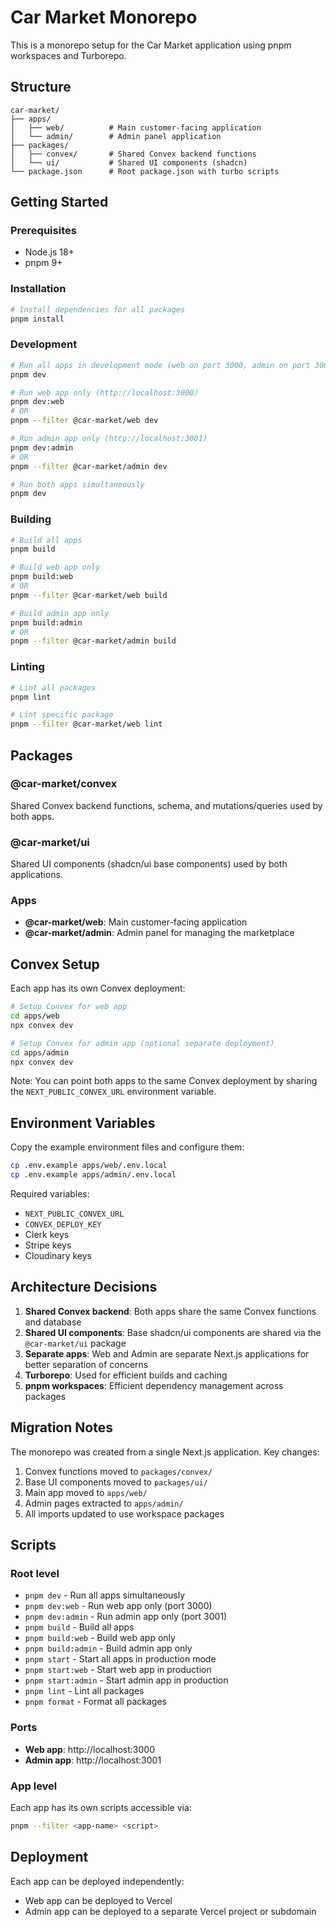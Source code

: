 # Car Market Monorepo

This is a monorepo setup for the Car Market application using pnpm workspaces and Turborepo.

## Structure

```
car-market/
├── apps/
│   ├── web/          # Main customer-facing application
│   └── admin/        # Admin panel application
├── packages/
│   ├── convex/       # Shared Convex backend functions
│   └── ui/           # Shared UI components (shadcn)
└── package.json      # Root package.json with turbo scripts
```

## Getting Started

### Prerequisites

- Node.js 18+
- pnpm 9+

### Installation

```bash
# Install dependencies for all packages
pnpm install
```

### Development

```bash
# Run all apps in development mode (web on port 3000, admin on port 3001)
pnpm dev

# Run web app only (http://localhost:3000)
pnpm dev:web
# OR
pnpm --filter @car-market/web dev

# Run admin app only (http://localhost:3001)
pnpm dev:admin
# OR
pnpm --filter @car-market/admin dev

# Run both apps simultaneously
pnpm dev
```

### Building

```bash
# Build all apps
pnpm build

# Build web app only
pnpm build:web
# OR
pnpm --filter @car-market/web build

# Build admin app only
pnpm build:admin
# OR
pnpm --filter @car-market/admin build
```

### Linting

```bash
# Lint all packages
pnpm lint

# Lint specific package
pnpm --filter @car-market/web lint
```

## Packages

### @car-market/convex

Shared Convex backend functions, schema, and mutations/queries used by both apps.

### @car-market/ui

Shared UI components (shadcn/ui base components) used by both applications.

### Apps

- **@car-market/web**: Main customer-facing application
- **@car-market/admin**: Admin panel for managing the marketplace

## Convex Setup

Each app has its own Convex deployment:

```bash
# Setup Convex for web app
cd apps/web
npx convex dev

# Setup Convex for admin app (optional separate deployment)
cd apps/admin
npx convex dev
```

Note: You can point both apps to the same Convex deployment by sharing the `NEXT_PUBLIC_CONVEX_URL` environment variable.

## Environment Variables

Copy the example environment files and configure them:

```bash
cp .env.example apps/web/.env.local
cp .env.example apps/admin/.env.local
```

Required variables:
- `NEXT_PUBLIC_CONVEX_URL`
- `CONVEX_DEPLOY_KEY`
- Clerk keys
- Stripe keys
- Cloudinary keys

## Architecture Decisions

1. **Shared Convex backend**: Both apps share the same Convex functions and database
2. **Shared UI components**: Base shadcn/ui components are shared via the `@car-market/ui` package
3. **Separate apps**: Web and Admin are separate Next.js applications for better separation of concerns
4. **Turborepo**: Used for efficient builds and caching
5. **pnpm workspaces**: Efficient dependency management across packages

## Migration Notes

The monorepo was created from a single Next.js application. Key changes:

1. Convex functions moved to `packages/convex/`
2. Base UI components moved to `packages/ui/`
3. Main app moved to `apps/web/`
4. Admin pages extracted to `apps/admin/`
5. All imports updated to use workspace packages

## Scripts

### Root level
- `pnpm dev` - Run all apps simultaneously
- `pnpm dev:web` - Run web app only (port 3000)
- `pnpm dev:admin` - Run admin app only (port 3001)
- `pnpm build` - Build all apps
- `pnpm build:web` - Build web app only
- `pnpm build:admin` - Build admin app only
- `pnpm start` - Start all apps in production mode
- `pnpm start:web` - Start web app in production
- `pnpm start:admin` - Start admin app in production
- `pnpm lint` - Lint all packages
- `pnpm format` - Format all packages

### Ports
- **Web app**: http://localhost:3000
- **Admin app**: http://localhost:3001

### App level
Each app has its own scripts accessible via:
```bash
pnpm --filter <app-name> <script>
```

## Deployment

Each app can be deployed independently:
- Web app can be deployed to Vercel
- Admin app can be deployed to a separate Vercel project or subdomain